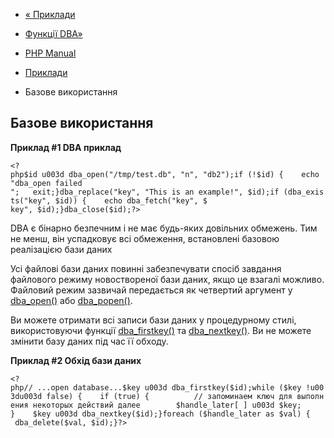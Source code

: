 - [« Приклади](dba.examples.md)
- [Функції DBA»](ref.dba.md)

- [PHP Manual](index.md)
- [Приклади](dba.examples.md)
- Базове використання

## Базове використання

**Приклад #1 DBA приклад**

` <?php$id u003d dba_open("/tmp/test.db", "n", "db2");if (!$id) {    echo "dba_open failed
";   exit;}dba_replace("key", "This is an example!", $id);if (dba_exists("key", $id)) {    echo dba_fetch("key", $ key", $id);}dba_close($id);?> `

DBA є бінарно безпечним і не має будь-яких довільних
обмежень. Тим не менш, він успадковує всі обмеження, встановлені
базовою реалізацією бази даних

Усі файлові бази даних повинні забезпечувати спосіб завдання файлового
режиму новоствореної бази даних, якщо це взагалі можливо.
Файловий режим зазвичай передається як четвертий аргумент у
[dba_open()](function.dba-open.md) або
[dba_popen()](function.dba-popen.md).

Ви можете отримати всі записи бази даних у процедурному стилі, використовуючи
функції [dba_firstkey()](function.dba-firstkey.md) та
[dba_nextkey()](function.dba-nextkey.md). Ви не можете змінити базу
даних під час її обходу.

**Приклад #2 Обхід бази даних**

` <?php// ...open database...$key u003d dba_firstkey($id);while ($key !u003du003d false) {    if (true) {          // запоминаем ключ для выполнения некоторых действий далее        $handle_later[ ] u003d $key; }    $key u003d dba_nextkey($id);}foreach ($handle_later as $val) {    dba_delete($val, $id);}?> `
